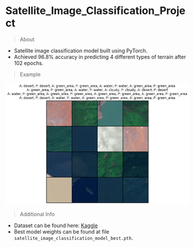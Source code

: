 # Satellite_Image_Classification_Project

> About

- Satellite image classification model built using PyTorch.
- Achieved 96.8% accuracy in predicting 4 different types of terrain after 102 epochs.

> Example

![Prediction Image](./satellite_image_classification_predictions.png)

> Additional Info

- Dataset can be found here: [Kaggle](https://www.kaggle.com/datasets/mahmoudreda55/satellite-image-classification)
- Best model weights can be found at file `satellite_image_classification_model_best.pth`.
